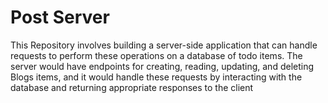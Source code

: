 # Post Server
This Repository involves building a server-side application that can handle requests to perform these operations on a database of todo items. The server would have endpoints for creating, reading, updating, and deleting Blogs items, and it would handle these requests by interacting with the database and returning appropriate responses to the client
